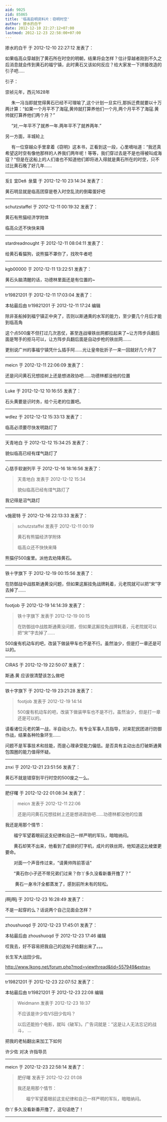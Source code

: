 ```yaml
---
aid: 9025
zid: 85865
title: '临高启明资料片：窃明时空'
author: 掺水的白干
date: 2012-12-10 22:27:12+07:00
lastmod: 2012-12-23 22:58:00+07:00
---
```


掺水的白干 于 2012-12-10 22:27:12 发表了：

如果临高众穿越到了黄石所在时空的明朝，结果将会怎样？估计穿越者刚到不久之后消息就会传到黄石的福宁镇，此时黄石又该如何反应？给大家发一下拼接改造的引子吧.....

引子：

崇祯元年，西元1628年

     朱一冯当即就觉得黄石已经不可理喻了,这个计划一旦实行,那拆迁费就要以十万两计算：“如果一个月平不了海寇,黄帅就打算养他们一个月,两个月平不了海寇.黄帅就打算养他们两个月？”

     “对,一年平不了就养一年.两年平不了就养两年.”

另一方面，丰城轮上

     有一位穿越众手里拿着《窃明》这本书，正看到这一段，心里嘀咕道：“我还真希望这时空有像他那样的人养我们两年呢！等等，我们穿过去是不是也得被叫成海寇？“但是在这船上的人们谁也不知道他们即将进入得就是黄石所在的时空，只不过比黄石晚了好几年......

---------

叐訁宜De糹彔葉 于 2012-12-10 23:14:34 发表了：

黄石明显就是临高团穿是卷入时空乱流的倒霉蛋好吧

---------

schutzstaffel 于 2012-12-11 00:19:32 发表了：

黄石有熊猫经济学附体

临高众还不快快来降

---------

stardreadnought 于 2012-12-11 08:04:11 发表了：

给黄石看猫狗，说熊猫不罩你了，找吹牛者吧

---------

kgb00000 于 2012-12-11 13:22:51 发表了：

黄石头脑清醒的话，功德林里面还是有位置的~

---------

tr19821201 于 2012-12-11 17:03:04 发表了：

本帖最后由 tr19821201 于 2012-12-11 17:24 编辑 

除非圣船掉到福宁镇正中央了，否则以斯通黄的水军的能力，至少要几个月后才能到临高角

这个点500废不但打过几次恶仗，甚至连战壕铁丝网都拉起来了~让方阵步兵翻后面是弩手的拒马可以，让方阵步兵翻后面是自动步枪的铁丝网.......

更别说广州的事福宁镇凭什么插手阿......光让皇帝批折子一来一回就好几个月了

---------

meicn 于 2012-12-11 22:06:09 发表了：

还是问问黄石兄想挂树上还是想进政协吧……功德林都没他的位置

---------

Luke 于 2012-12-12 10:16:55 发表了：

石头黄要是识时务，给个元老的位置吧。

---------

wdlez 于 2012-12-12 15:33:13 发表了：

临高必须要尽快发明路灯了

---------

天青地白 于 2012-12-12 15:34:25 发表了：

貌似临高已经有煤气路灯了

---------

心慈手软谢列平 于 2012-12-16 18:16:56 发表了：

> 天青地白 发表于 2012-12-12 15:34
> 
> 貌似临高已经有煤气路灯了



我记得是沼气路灯

---------

v施密特 于 2012-12-16 22:13:33 发表了：

> schutzstaffel 发表于 2012-12-11 00:19
> 
> 黄石有熊猫经济学附体
> 
> 临高众还不快快来降



熊猫仔500废里。派他去劝降黄石。

---------

铁十字旗下 于 2012-12-19 00:15:56 发表了：

在防御战中战胜斯通黄没问题，但如果这厮挂免战牌耗着，元老院就可以把“宋”字去掉了……

---------

footjob 于 2012-12-19 14:14:39 发表了：

> 铁十字旗下 发表于 2012-12-19 00:15
> 
> 在防御战中战胜斯通黄没问题，但如果这厮挂免战牌耗着，元老院就可以把“宋”字去掉了……



500废有机动车的吧，改装下做装甲车也不是不行。虽然油少，但是打一章还是可以的。

---------

CIRAS 于 2012-12-19 22:50:07 发表了：

斯通.黄 应该很清楚该怎么做吧

---------

铁十字旗下 于 2012-12-19 23:21:28 发表了：

> footjob 发表于 2012-12-19 14:14
> 
> 500废有机动车的吧，改装下做装甲车也不是不行。虽然油少，但是打一章还是可以的。



请看诸位元老的第一战，半自动火力，有专业军事人员指导，对来犯民团进行防御作战，结果各种险象环生……

问题不是军事技术和技能，而是心理承受能力偏低。是否具有主动出击打破斯通黄包围圈的能力值得怀疑。

---------

znxi 于 2012-12-21 23:51:56 发表了：

黄石不就是错穿到平行时空的500废之一么。

---------

肥仔曙 于 2012-12-22 01:08:34 发表了：

> meicn 发表于 2012-12-11 22:06
> 
> 还是问问黄石兄想挂树上还是想进政协吧……功德林都没他的位置



我还是用那个情节：

       福宁军望着眼前这支纪律和自己一样严明的军队，暗暗纳闷。

       黄石却笑不出来，他看到了成排的打字机，成片的铁丝网，他知道这比棱堡更要命。

       对面一个声音传过来，“请黄帅阵前答话”

       “黄石你小子还不带兄弟们过来？你丫多久没看新番开撸了？”

        黄石一身冷汗全都蒸发了，感到前所未有的轻松。

---------

j啊j啊j 于 2012-12-23 16:28:49 发表了：

不是一起穿的么？话说两个自己见面会怎样？

---------

zhoushuoqd 于 2012-12-23 17:45:01 发表了：

本帖最后由 zhoushuoqd 于 2012-12-23 17:46 编辑 

哎我去，好不容易把我自己的这帖子给翻出来了。。。

长生军大战田少佐。

http://www.lkong.net/forum.php?mod=viewthread&tid=557949&extra=

---------

tr19821201 于 2012-12-23 22:07:52 发表了：

本帖最后由 tr19821201 于 2012-12-23 22:08 编辑 


> 
> Weidmann 发表于 2012-12-23 18:37
> 
> 不应该是许少佐VS田少佐吗？
> 
> 以后还能拍个电影，就叫《破军》。广告词就是：“这是让人无法忘记的战斗， ...



把我的老帖翻出来加工下如何

许少佐 对决 许指导员

---------

meicn 于 2012-12-23 22:58:14 发表了：

> 肥仔曙 发表于 2012-12-22 01:08
> 
> 我还是用那个情节：
> 
>        福宁军望着眼前这支纪律和自己一样严明的军队，暗暗纳闷。



你丫多久没看新番开撸了，这句话绝了！

---------

